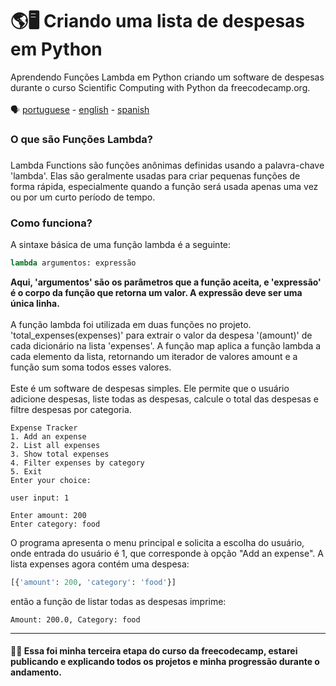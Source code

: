 # 🌎🖥 Criando uma lista de despesas em Python
Aprendendo Funções Lambda em Python criando um software de despesas durante o curso Scientific Computing with Python da freecodecamp.org.
<br>
<br>
🗣️ [portuguese](https://web.whatsapp.com/) - [english](https://github.com/matheuusventura/numbers-and-strings-freecodecamp/blob/master/README-english.md) - [spanish](https://web.whatsapp.com/)
<h3>O que são Funções Lambda?<h3></h3>
Lambda Functions são funções anônimas definidas usando a palavra-chave 'lambda'. Elas são geralmente usadas para criar pequenas funções de forma rápida, especialmente quando a função será usada apenas uma vez ou por um curto período de tempo.

<h3>Como funciona?</h3>
A sintaxe básica de uma função lambda é a seguinte:
<br>

```python
lambda argumentos: expressão
```
<b>Aqui, 'argumentos' são os parâmetros que a função aceita, e 'expressão' é o corpo da função que retorna um valor. A expressão deve ser uma única linha.</b>
<br>
<br>
A função lambda foi utilizada em duas funções no projeto. 'total_expenses(expenses)' para extrair o valor da despesa '(amount)' de cada dicionário na lista 'expenses'. A função map aplica a função lambda a cada elemento da lista, retornando um iterador de valores amount e a função sum soma todos esses valores.
<br>
<br>
Este é um software de despesas simples. Ele permite que o usuário adicione despesas, liste todas as despesas, calcule o total das despesas e filtre despesas por categoria.

```
Expense Tracker
1. Add an expense
2. List all expenses
3. Show total expenses        
4. Filter expenses by category
5. Exit
Enter your choice:
```

```
user input: 1
```

```
Enter amount: 200
Enter category: food
```

O programa apresenta o menu principal e solicita a escolha do usuário, onde entrada do usuário é 1, que corresponde à opção "Add an expense". A lista expenses agora contém uma despesa:

```python
[{'amount': 200, 'category': 'food'}]
```

então a função de listar todas as despesas imprime:

```All Expenses:
Amount: 200.0, Category: food
```

<hr>
<h4>👋😆 Essa foi minha terceira etapa do curso da freecodecamp, estarei publicando e explicando todos os projetos e minha progressão durante o andamento.</h4>
